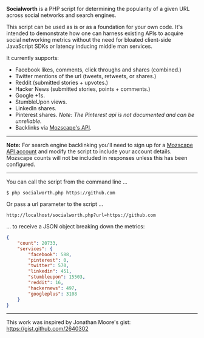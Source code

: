 **Socialworth** is a PHP script for determining the popularity of a given URL across social networks and search engines.

This script can be used as is or as a foundation for your own code. It's intended to demonstrate how one can harness existing APIs to acquire social networking metrics without the need for bloated client-side JavaScript SDKs or latency inducing middle man services.

It currently supports:
* Facebook likes, comments, click throughs and shares (combined.)
* Twitter mentions of the url (tweets, retweets, or shares.)
* Reddit (submitted stories + upvotes.)
* Hacker News (submitted stories, points + comments.)
* Google +1s.
* StumbleUpon views.
* LinkedIn shares.
* Pinterest shares. _Note: The Pinterest api is not documented and can be unreliable._
* Backlinks via [Mozscape's API](http://moz.com).

---

**Note:** For search engine backlinking you'll need to sign up for a [Mozscape API account](http://moz.com/) and modify the script to include your account details. Mozscape counts will not be included in responses unless this has been configured.

---

You can call the script from the command line ...
```
$ php socialworth.php https://github.com
```

Or pass a url parameter to the script ...
```
http://localhost/socialworth.php?url=https://github.com
```

... to receive a JSON object breaking down the metrics:
```json
{
    "count": 20733,
    "services": {
        "facebook": 588,
        "pinterest": 0,
        "twitter": 570,
        "linkedin": 451,
        "stumbleupon": 15503,
        "reddit": 16,
        "hackernews": 497,
        "googleplus": 3108
    }
}
```

---

This work was inspired by Jonathan Moore's gist: https://gist.github.com/2640302
